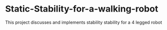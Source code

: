 # Static-Stability-for-a-walking-robot
This project discusses and implements stability stability for a 4 legged robot
